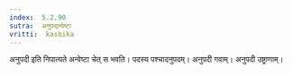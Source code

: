 ```yaml
---
index:  5.2.90
sutra:  अनुपद्यन्वेष्टा
vritti:  kashika 
---
```


अनुपदी इति निपात्यते अन्वेष्टा चेत् स भवति। पदस्य पश्चादनुपदम्। अनुपदी गवाम्। अनुपदी उष्ट्राणाम्।

